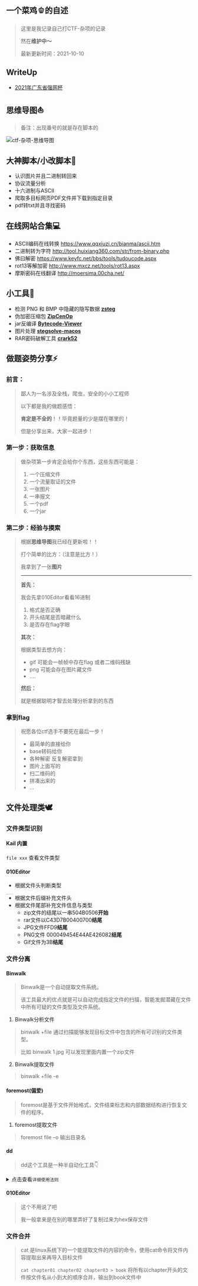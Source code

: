 ## 一个菜鸡🫑的自述

> 这里是我记录自己打CTF-杂项的记录
>
> 然在**维护中～**
>
> 最新更新时间：2021-10-10

##  WriteUp

- [2021年广东省强网杯]()

## 思维导图:sailboat:

> 备注：出现番号的就是存在脚本的

![ctf-杂项-思维导图](https://github.com/hengyi666/CTF-MISC/blob/main/ctf-%E6%9D%82%E9%A1%B9-%E6%80%9D%E7%BB%B4%E5%AF%BC%E5%9B%BE.png)

##  大神脚本/小改脚本:footprints:

- 认识图片并且二进制转回来
- 协议流量分析
- 十六进制与ASCII
- 爬取多目标网页PDF文件并下载到指定目录
- pdf转txt并且寻找密码

##  在线网站合集:computer:

- ASCII编码在线转换  https://www.qqxiuzi.cn/bianma/ascii.htm
- 二进制转为字符  http://tool.huixiang360.com/str/from-binary.php
- 佛曰解密  https://www.keyfc.net/bbs/tools/tudoucode.aspx
- rot13等解加密  http://www.mxcz.net/tools/rot13.aspx
- 摩斯密码在线翻译  http://moersima.00cha.net/

##  小工具:tophat:

- 检测 PNG 和 BMP 中隐藏的隐写数据 **[zsteg](https://github.com/zed-0xff/zsteg)**  
- 伪加密压缩包 **[ZipCenOp](https://github.com/hengyi666/CTF-MISC/blob/main/%E5%B7%A5%E5%85%B7%E5%8C%85/ZipCenOp.jar)**
- jar反编译 **[Bytecode-Viewer](https://github.com/hengyi666/CTF-MISC/blob/main/%E5%B7%A5%E5%85%B7%E5%8C%85/Bytecode-Viewer-2.10.16.jar)**
- 图片处理  **[stegsolve-macos](https://github.com/hengyi666/CTF-MISC/blob/main/%E5%B7%A5%E5%85%B7%E5%8C%85/crark52-mac-opencl-rar.zip)** 
- RAR密码破解工具 **[crark52](https://github.com/hengyi666/CTF-MISC/blob/main/%E5%B7%A5%E5%85%B7%E5%8C%85/stegsolve.jar)**

##  做题姿势分享:zap:

###  前言：

> 鄙人为一名涉及全栈，爬虫，安全的小小工程师
>
> 以下都是我的做题感悟：
>
> **肯定是不全的**！！毕竟题量的少是摆在哪里的！
>
> 但是分享出来，大家一起进步！

###  第一步：获取信息

> 做杂项第一步肯定会给你个东西，这些东西可能是：
>
> 1. 一个压缩文件
> 2. 一个流量取证的文件
> 3. 一张图片
> 4. 一串报文
> 5. 一个pdf
> 6. 一个jar

###  第二步：经验与摸索

> 根据**思维导图**我已经在更新啦！！
>
> 打个简单的比方：（注意是比方！）
>
> 我拿到了一张**图片**
>
> ------
>
> **首先：**
>
> 我会先拿010Editor看看16进制
>
> 1. 格式是否正确
> 2. 开头结尾是否暗藏什么
> 3. 是否存在flag字眼
>
> **其次：**
>
> 根据类型去想方向：
>
> - gif  可能会一帧帧中存在flag 或者二维码残缺
> - png 可能会存在图片藏文件
> - ....
>
> **然后：**
>
> 就是根据聪明才智去处理分析拿到的东西
>
> [^东西]: 可能是二进制，可能是base，可能是二维码，可能。。。

###  拿到flag

> 祝愿各位ctf选手不要死在最后一步！
>
> - 最简单的直接给你
> - base转码给你
> - 各种解密 反复解密拿到
> - 图片上面写的
> - 扫二维码的
> - 拼凑出来的
> - ...

##  文件处理类:dove:

### 文件类型识别

#### Kail 内置

`file xxx`   查看文件类型

#### 010Editor

- 根据文件头判断类型

<img src="https://github.com/hengyi666/CTF-MISC/blob/main/%E5%B8%B8%E8%A7%81%E6%96%87%E4%BB%B6%E5%A4%B4.png" alt="image-20211010170221882" style="zoom:10%;float:left "/>

- 根据文件后缀补充文件头
- 根据文件尾部补充文件信息与类型
  - zip文件的结尾以一串504B0506**开始**
  - rar文件以C43D7B00400700**结尾**
  - JPG文件FFD9**结尾**
  - PNG文件 000049454E44AE426082**结尾**
  - Gif文件为3B**结尾**

### 文件分离

#### Binwalk

> Binwalk是一个自动提取文件系统。
>
> 该工具最大的优点就是可以自动完成指定文件的扫描，智能发掘潜藏在文件中所有可疑的文件类型及文件系统。

1. Binwalk分析文件

> binwalk +file 通过扫描能够发现目标文件中包含的所有可识别的文件类型。
>
> 比如 binwalk 1.jpg 可以发现里面内置一个zip文件

2. Binwalk提取文件

> binwalk +file -e

#### foremost(偏爱)

> foremost是基于文件开始格式，文件结束标志和内部数据结构进行恢复文件的程序。

1. foremost提取文件

> foremost file –o 输出目录名

#### dd

> dd这个工具是一种半自动化工具👇

<details>
    <summary>点击查看<code>详细使用法则</code></summary>
<pre><codes>
dd if=源文件名 bs=1 skip=开始分离的字节数 of=目标文件名
<strong>参数说明</strong>：
if=file #输入文件名，缺省为标准输入。 
of=file #输出文件名，缺省为标准输出。 
bs=bytes #同时设置读写块的大小为 bytes ，可代替 ibs 和 obs 。 
skip=blocks #从输入文件开头跳过 blocks 个块后再开始复制。</hr> 
以IDF实验室“抓到一只苍蝇”为例，需要将获得的文件去除前364个字节：
dd if=s1 bs=1 skip=364 of=d1</hr>
使用dd命令分离文件格式如下：
dd if=源文件名 bs=1 skip=开始分离的字节数 of=目标文件名
</codes></pre>
</details>

#### 010Editor

> 这个不用说了吧
>
> 我一般拿来是在别的哪里弄好了复制过来为hex保存文件

### 文件合并

> cat 是linux系统下的一个能提取文件的内容的命令，使用cat命令将文件内容提取出来再导入目标文件
>
> `cat chapter01 chapter02 chapter03 > book` 将所有以chapter开头的文件按文件名从小到大的顺序合并，输出到book文件中

